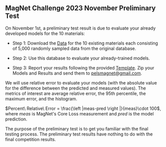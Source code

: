 ## MagNet Challenge 2023 November Preliminary Test

On November 1st, a preliminary test result is due to evaluate your already developed models for the 10 materials: 

- Step 1: Download the [Data](https://www.dropbox.com/sh/4ppuzu7z4ky3m6l/AAApqXcxr_Fnr5x9f5qDr8j8a?dl=0) for the 10 existing materials each consisting of 5,000 randomly sampled data from the original database.

- Step 2: Use this database to evaluate your already-trained models.

- Step 3: Report your results following the provided [Template](PretestResultsPDF.pdf). Zip your Models and Results and send them to pelsmagnet@gmail.com.

We will use relative error to evaluate your models (with the absolute value for the difference between the predicted and measured values). The metrics of interest are average relative error, the 95th percentile, the maximum error, and the histogram.

$Percent\ Relative\  Error = \frac{\left |meas-pred \right |}{meas}\cdot 100$, where $meas$ is MagNet's Core Loss measurement and $pred$ is the model prediction.

The purpose of the preliminary test is to get you familiar with the final testing process. The preliminary test results have nothing to do with the final competition results. 
